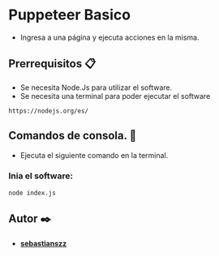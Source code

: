 # Puppeteer Basico

- Ingresa a una página y ejecuta acciones en la misma.

## Prerrequisitos 📋

- Se necesita Node.Js para utilizar el software.
- Se necesita una terminal para poder ejecutar el software

```
https://nodejs.org/es/
```

## Comandos de consola. 🚀

- Ejecuta el siguiente comando en la terminal.

### Inia el software:

```
node index.js
```

## Autor ✒️

- #### [sebastianszz](https://github.com/sebastianszz)

